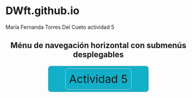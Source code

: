 # DWft.github.io
María Fernanda Torres Del Cueto
actividad 5
<html lang="es">
<head>
<meta charset="UTF-8">
<meta name="viewport" content="width=device-width, initial-scale=1.0">
<title>Actividad 5</title>
<h2 style="text-align:center">Ménu de navegación horizontal con submenús desplegables</h2>

<style>

.caja {
width: 50%;
height: 50px;
padding: 10px;
margin: auto;
border: 1px solid #ccc;
text-align: center;
line-height: 50px;
text-decoration: none;
background-color:#12afc8;
border-radius:8px;
font-size:30px;



}
caja1 {
background-color:#CCC;

}
</style>
</head>
<body>
<div class="caja">
<a href="actividad5.html" class="caja caja1">Actividad 5</a>
</div>
</body>
</html>
